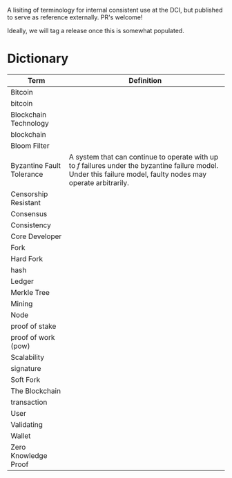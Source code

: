 A lisiting of terminology for internal consistent use at the DCI, but published to serve as reference externally. PR's welcome!

Ideally, we will tag a release once this is somewhat populated.


# Dictionary

| Term | Definition |
| --- | --- |
| Bitcoin | |
| bitcoin | |
| Blockchain Technology | |
| blockchain | |
| Bloom Filter||
| Byzantine Fault Tolerance | A system that can continue to operate with up to _f_ failures under the byzantine failure model. Under this failure model, faulty nodes may operate arbitrarily.|
| Censorship Resistant ||
| Consensus ||
| Consistency ||
| Core Developer ||
| Fork ||
| Hard Fork ||
| hash | |
| Ledger ||
| Merkle Tree ||
| Mining ||
| Node ||
| proof of stake | |
| proof of work (pow) ||
| Scalability ||
| signature | |
| Soft Fork ||
| The Blockchain | |
| transaction||
| User ||
| Validating ||
| Wallet ||
| Zero Knowledge Proof||
